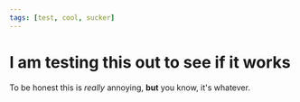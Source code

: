 ```yaml
---
tags: [test, cool, sucker]
---
```


# I am testing this out to see if it works
To be honest this is *really* annoying, **but** you know, it's whatever.

